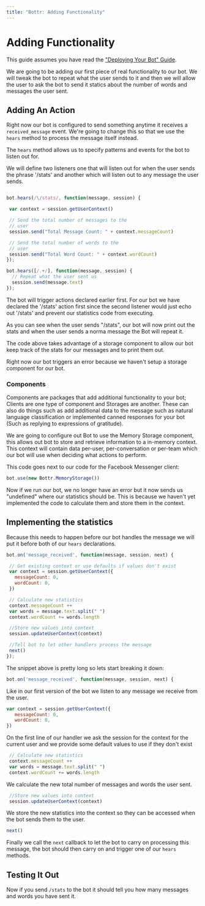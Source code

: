 ```yaml
---
title: "Bottr: Adding Functionality"
---
```

# Adding Functionality

This guide assumes you have read the ["Deploying Your Bot" Guide](https://github.com/jcampbell05/BotKit.js/wiki/Deploying-Your-Bot).

We are going to be adding our first piece of real functionality to our bot. We will tweak the bot to repeat what the user sends to it and then we will allow the user to ask the bot to send it statics about the number of words and messages the user sent.

## Adding An Action

Right now our bot is configured to send something anytime it receives a `received_message` event. We're going to change this so that we use the `hears` method to process the message itself instead.

The `hears` method allows us to specify patterns and events for the bot to listen out for.

We will define two listeners one that will listen out for when the user sends the phrase '/stats' and another which will listen out to any message the user sends.

```javascript

bot.hears(/\/stats/, function(message, session) {

 var context = session.getUserContext()

 // Send the total number of messages to the
 // user
 session.send("Total Message Count: " + context.messageCount)

 // Send the total number of words to the
 // user
 session.send("Total Word Count: " + context.wordCount)
});

bot.hears([/.+/], function(message, session) {
  // Repeat what the user sent us
  session.send(message.text)
});
```

The bot will trigger actions declared earlier first. For our bot we have declared the '/stats' action first since the second listener would just echo out '/stats' and prevent our statistics code from executing.

As you can see when the user sends "/stats", our bot will now print out the stats and when the user sends a norma message the Bot will repeat it.

The code above takes advantage of a storage component to allow our bot keep track of the stats for our messages and to print them out.

Right now our bot triggers an error because we haven't setup a storage component for our bot.

### Components

Components are packages that add additional functionality to your bot; Clients are one type of component and Storages are another. These can also do things such as add additional data to the message such as natural language classification or implemented canned responses for your bot (Such as replying to expressions of gratitude).

We are going to configure out Bot to use the Memory Storage component, this allows out bot to store and retrieve information to a in-memory context. This context will contain data per-user, per-conversation or per-team which our bot will use when deciding what actions to perform.

This code goes next to our code for the Facebook Messenger client:

```javascript
bot.use(new Bottr.MemoryStorage())
```

Now if we run our bot, we no longer have an error but it now sends us "undefined" where our statistics should be. This is because we haven't yet implemented the code to calculate them and store them in the context.

## Implementing the statistics

Because this needs to happen before our bot handles the message we will put it before both of our `hears` declarations.

```javascript
bot.on('message_received', function(message, session, next) {

 // Get existing context or use defaults if values don't exist
 var context = session.getUserContext({
   messageCount: 0,
   wordCount: 0,
 })

 // Calculate new statistics
 context.messageCount ++
 var words = message.text.split(" ")
 context.wordCount += words.length

 //Store new values into context
 session.updateUserContext(context)

 //Tell bot to let other handlers process the message
 next()
});
```

The snippet above is pretty long so lets start breaking it down:

```javascript
bot.on('message_received', function(message, session, next) {
```

Like in our first version of the bot we listen to any message we receive from the user.

```javascript
var context = session.getUserContext({
   messageCount: 0,
   wordCount: 0,
})
```

On the first line of our handler we ask the session for the context for the current user and we provide some default values to use if they don't exist

```javascript
 // Calculate new statistics
 context.messageCount ++
 var words = message.text.split(" ")
 context.wordCount += words.length
```

We calculate the new total number of messages and words the user sent.

```javascript
 //Store new values into context
 session.updateUserContext(context)
```

We store the new statistics into the context so they can be accessed when the bot sends them to the user.

```javascript
next()
```

Finally we call the `next` callback to let the bot to carry on processing this message, the bot should then carry on and trigger one of our `hears` methods.

## Testing It Out

Now if you send `/stats` to the bot it should tell you how many messages and words you have sent it.
